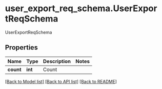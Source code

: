 # user_export_req_schema.UserExportReqSchema

UserExportReqSchema
## Properties
Name | Type | Description | Notes
------------ | ------------- | ------------- | -------------
**count** | **int** | Count | 

[[Back to Model list]](../README.md#documentation-for-models) [[Back to API list]](../README.md#documentation-for-api-endpoints) [[Back to README]](../README.md)


